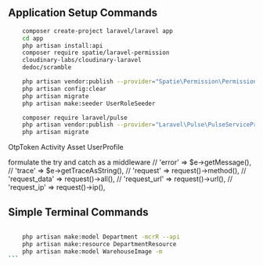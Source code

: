 


## Application Setup Commands
```sh
    composer create-project laravel/laravel app
    cd app
    php artisan install:api
    composer require spatie/laravel-permission
    cloudinary-labs/cloudinary-laravel
    dedoc/scramble

    php artisan vendor:publish --provider="Spatie\Permission\PermissionServiceProvider"
    php artisan config:clear
    php artisan migrate
    php artisan make:seeder UserRoleSeeder

    composer require laravel/pulse
    php artisan vendor:publish --provider="Laravel\Pulse\PulseServiceProvider"
    php artisan migrate

```


OtpToken
Activity
Asset
UserProfile


formulate the try and catch as a middleware
// 'error' => $e->getMessage(),
// 'trace' => $e->getTraceAsString(),
// 'request' => request()->method(),
// 'request_data' => request()->all(),
// 'request_url' => request()->url(),
// 'request_ip' => request()->ip(),


## Simple Terminal Commands
````sh

    php artisan make:model Department -mcrR --api
    php artisan make:resource DepartmentResource
    php artisan make:model WarehouseImage -m
```
